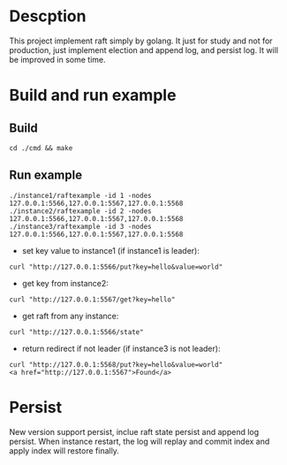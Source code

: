 # Descption
This project implement raft simply by golang. It just for study and not for production, just implement election and append log, and persist log.
It will be improved in some time.

# Build and run example
## Build
`cd ./cmd && make`
## Run example
```
./instance1/raftexample -id 1 -nodes 127.0.0.1:5566,127.0.0.1:5567,127.0.0.1:5568
./instance2/raftexample -id 2 -nodes 127.0.0.1:5566,127.0.0.1:5567,127.0.0.1:5568
./instance3/raftexample -id 3 -nodes 127.0.0.1:5566,127.0.0.1:5567,127.0.0.1:5568
```

- set key value to instance1 (if instance1 is leader):

`curl "http://127.0.0.1:5566/put?key=hello&value=world"`

- get key from instance2:

`curl "http://127.0.0.1:5567/get?key=hello"`

- get raft from any instance:

`curl "http://127.0.0.1:5566/state"`

- return redirect if not leader (if instance3 is not leader):

```
curl "http://127.0.0.1:5568/put?key=hello&value=world"
<a href="http://127.0.0.1:5567">Found</a>
```

# Persist 
New version support persist, inclue raft state persist and append log persist. When instance restart, the log will replay and commit index and apply index will restore finally.

